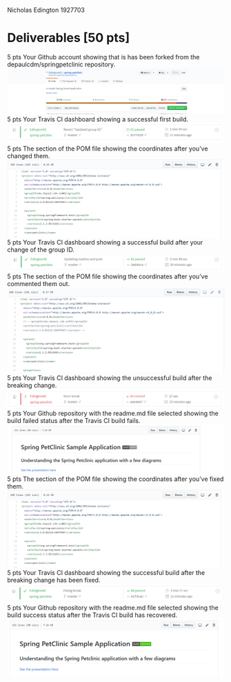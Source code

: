 
Nicholas Edington 1927703

# Deliverables [50 pts]
5 pts Your Github account showing that is has been forked from the depaulcdm/springpetclinic
repository.
![Screen Capture #1](images/Capture1.PNG)
5 pts Your Travis CI dashboard showing a successful first build.
![Screen Capture #2](images/Capture2.PNG)
5 pts The section of the POM file showing the coordinates after you’ve changed them.
![Screen Capture #3](images/Capture3.PNG)
5 pts Your Travis CI dashboard showing a successful build after your change of the group
ID.
![Screen Capture #4](images/Capture4.PNG)
5 pts The section of the POM file showing the coordinates after you’ve commented them
out.
![Screen Capture #5](images/Capture5.PNG)
5 pts Your Travis CI dashboard showing the unsuccessful build after the breaking change.
![Screen Capture #6](images/Capture6.PNG)
5 pts Your Github repository with the readme.md file selected showing the build failed
status after the Travis CI build fails.
![Screen Capture #7](images/Capture7.PNG)
5 pts The section of the POM file showing the coordinates after you’ve fixed them.
![Screen Capture #8](images/Capture8.PNG)
5 pts Your Travis CI dashboard showing the successful build after the breaking change has
been fixed.
![Screen Capture #9](images/Capture9.PNG)
5 pts Your Github repository with the readme.md file selected showing the build success
status after the Travis CI build has recovered.
![Screen Capture #10](images/Capture10.PNG)
